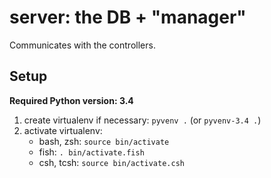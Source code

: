 server: the DB + "manager"
==========================

Communicates with the controllers.

Setup
-----

**Required Python version: 3.4**

1. create virtualenv if necessary: `pyvenv .` (or `pyvenv-3.4 .`)
2. activate virtualenv:
   - bash, zsh: `source bin/activate`
   - fish: `. bin/activate.fish`
   - csh, tcsh: `source bin/activate.csh`
